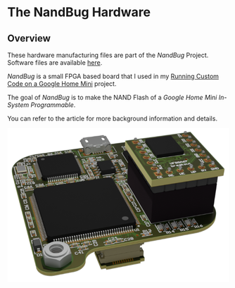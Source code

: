 # The NandBug Hardware

## Overview

These hardware manufacturing files are part of the *NandBug* Project. Software files are available [here](https://github.com/courk/NandBug-Software).

*NandBug* is a small FPGA based board that I used in my [Running Custom Code on a Google Home Mini](https://courk.cc/running-custom-code-google-home-mini-part1) project.

The goal of *NandBug* is to make the NAND Flash of a *Google Home Mini* *In-System Programmable*. 

You can refer to the article for more background information and details.

![The NandBug device](renders/assembly.png)